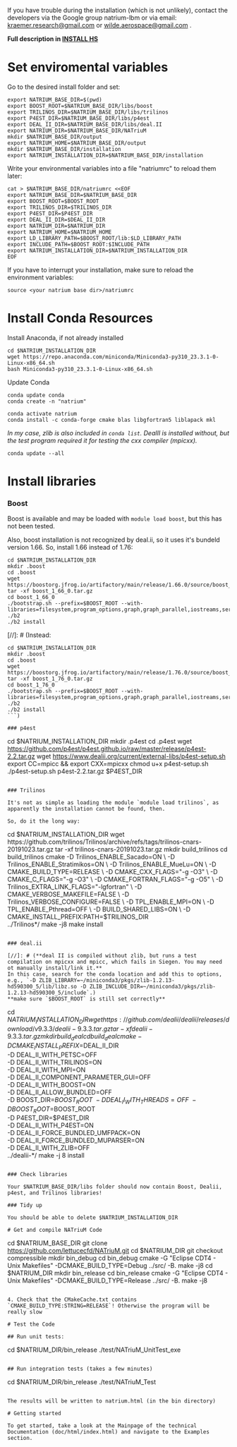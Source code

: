 
If you have trouble during the installation (which is not unlikely), contact the developers via the Google group natrium-lbm
or via email: kraemer.research@gmail.com or wilde.aerospace@gmail.com .

**Full description in [INSTALL HS](https://github.com/PhiSpel/NATriuM/blob/patch-1/src/doc/INSTALL_HS.md)**

# Set enviromental variables
Go to the desired install folder and set:

```
export NATRIUM_BASE_DIR=$(pwd)
export BOOST_ROOT=$NATRIUM_BASE_DIR/libs/boost
export TRILINOS_DIR=$NATRIUM_BASE_DIR/libs/trilinos
export P4EST_DIR=$NATRIUM_BASE_DIR/libs/p4est
export DEAL_II_DIR=$NATRIUM_BASE_DIR/libs/deal.II
export NATRIUM_DIR=$NATRIUM_BASE_DIR/NATriuM
mkdir $NATRIUM_BASE_DIR/output
export NATRIUM_HOME=$NATRIUM_BASE_DIR/output
mkdir $NATRIUM_BASE_DIR/installation
export NATRIUM_INSTALLATION_DIR=$NATRIUM_BASE_DIR/installation
```

Write your environmental variables into a file "natriumrc" to reload them later:
```
cat > $NATRIUM_BASE_DIR/natriumrc <<EOF
export NATRIUM_BASE_DIR=$NATRIUM_BASE_DIR
export BOOST_ROOT=$BOOST_ROOT
export TRILINOS_DIR=$TRILINOS_DIR
export P4EST_DIR=$P4EST_DIR
export DEAL_II_DIR=$DEAL_II_DIR
export NATRIUM_DIR=$NATRIUM_DIR
export NATRIUM_HOME=$NATRIUM_HOME
export LD_LIBRARY_PATH=$BOOST_ROOT/lib:$LD_LIBRARY_PATH
export INCLUDE_PATH=$BOOST_ROOT:$INCLUDE_PATH
export NATRIUM_INSTALLATION_DIR=$NATRIUM_INSTALLATION_DIR
EOF
```

If you have to interrupt your installation, make sure to reload the environment variables:
```
source <your natrium base dir>/natriumrc
```

# Install Conda Resources

Install Anaconda, if not already installed
```
cd $NATRIUM_INSTALLATION_DIR
wget https://repo.anaconda.com/miniconda/Miniconda3-py310_23.3.1-0-Linux-x86_64.sh
bash Miniconda3-py310_23.3.1-0-Linux-x86_64.sh
```

Update Conda
```
conda update conda
conda create -n "natrium"

```
```
conda activate natrium
conda install -c conda-forge cmake blas libgfortran5 liblapack mkl

```
*In my case, zlib is also included in `conda list`. DealII is installed without, but the test program required it for testing the cxx compiler (mpicxx).*
```
conda update --all
```

# Install libraries

### Boost
Boost is available and may be loaded with `module load boost`, but this has not been tested.

Also, boost installation is not recognized by deal.ii, so it uses it's bundeld version 1.66. So, install 1.66 instead of 1.76:
```
cd $NATRIUM_INSTALLATION_DIR
mkdir .boost
cd .boost
wget https://boostorg.jfrog.io/artifactory/main/release/1.66.0/source/boost_1_66_0.tar.gz
tar -xf boost_1_66_0.tar.gz
cd boost_1_66_0
./bootstrap.sh --prefix=$BOOST_ROOT --with-libraries=filesystem,program_options,graph,graph_parallel,iostreams,serialization,system,test,timer,thread
./b2
./b2 install
```

[//]: # (Instead:
```
cd $NATRIUM_INSTALLATION_DIR
mkdir .boost
cd .boost
wget https://boostorg.jfrog.io/artifactory/main/release/1.76.0/source/boost_1_76_0.tar.gz
tar -xf boost_1_76_0.tar.gz
cd boost_1_76_0
./bootstrap.sh --prefix=$BOOST_ROOT --with-libraries=filesystem,program_options,graph,graph_parallel,iostreams,serialization,system,test,timer,thread
./b2
./b2 install
```)

### p4est  

```
cd $NATRIUM_INSTALLATION_DIR
mkdir .p4est
cd .p4est
wget https://github.com/p4est/p4est.github.io/raw/master/release/p4est-2.2.tar.gz
wget https://www.dealii.org/current/external-libs/p4est-setup.sh
export CC=mpicc && export CXX=mpicxx
chmod u+x p4est-setup.sh
./p4est-setup.sh p4est-2.2.tar.gz $P4EST_DIR
```

### Trilinos

It's not as simple as loading the module `module load trilinos`, as apparently the installation cannot be found, then.

So, do it the long way:
```
cd $NATRIUM_INSTALLATION_DIR
wget https://github.com/trilinos/Trilinos/archive/refs/tags/trilinos-cnars-20191023.tar.gz
tar -xf trilinos-cnars-20191023.tar.gz
mkdir build_trilinos
cd build_trilinos
cmake -D Trilinos_ENABLE_Sacado=ON \
-D Trilinos_ENABLE_Stratimikos=ON \
-D Trilinos_ENABLE_MueLu=ON \
-D CMAKE_BUILD_TYPE=RELEASE \
-D CMAKE_CXX_FLAGS="-g -O3" \
-D CMAKE_C_FLAGS="-g -O3" \
-D CMAKE_FORTRAN_FLAGS="-g -O5" \
-D Trilinos_EXTRA_LINK_FLAGS="-lgfortran" \
-D CMAKE_VERBOSE_MAKEFILE=FALSE \
-D Trilinos_VERBOSE_CONFIGURE=FALSE \
-D TPL_ENABLE_MPI=ON \
-D TPL_ENABLE_Pthread=OFF \
-D BUILD_SHARED_LIBS=ON \
-D CMAKE_INSTALL_PREFIX:PATH=$TRILINOS_DIR \
../Trilinos*/
make -j8
make install
```

### deal.ii

[//]: # (**deal II is compiled without zlib, but runs a test compilation on mpicxx and mpicc, which fails in Siegen. You may need ot manually install/link it.**
In this case, search for the conda location and add this to options, e.g., `-D ZLIB_LIBRARY=~/miniconda3/pkgs/zlib-1.2.13-hd590300_5/lib/libz.so -D ZLIB_INCLUDE_DIR=~/miniconda3/pkgs/zlib-1.2.13-hd590300_5/include`.)
**make sure `$BOOST_ROOT` is still set correctly**

```
cd $NATRIUM_INSTALLATION_DIR
wget https://github.com/dealii/dealii/releases/download/v9.3.3/dealii-9.3.3.tar.gz
tar -xf dealii-9.3.3.tar.gz
mkdir build_deal
cd build_deal
cmake -D CMAKE_INSTALL_PREFIX=$DEAL_II_DIR \
-D DEAL_II_WITH_PETSC=OFF \
-D DEAL_II_WITH_TRILINOS=ON \
-D DEAL_II_WITH_MPI=ON \
-D DEAL_II_COMPONENT_PARAMETER_GUI=OFF \
-D DEAL_II_WITH_BOOST=ON \
-D DEAL_II_ALLOW_BUNDLED=OFF \
-D BOOST_DIR=$BOOST_ROOT \
-D DEAL_II_WITH_THREADS=OFF \
-D BOOST_ROOT=$BOOST_ROOT \
-D P4EST_DIR=$P4EST_DIR \
-D DEAL_II_WITH_P4EST=ON \
-D DEAL_II_FORCE_BUNDLED_UMFPACK=ON \
-D DEAL_II_FORCE_BUNDLED_MUPARSER=ON \
-D DEAL_II_WITH_ZLIB=OFF \
../dealii-*/
make -j 8 install
```
 
### Check libraries

Your $NATRIUM_BASE_DIR/libs folder should now contain Boost, Dealii, p4est, and Trilinos libraries! 

### Tidy up

You should be able to delete $NATRIUM_INSTALLATION_DIR

# Get and compile NATriuM Code

```
cd $NATRIUM_BASE_DIR
git clone https://github.com/lettucecfd/NATriuM.git
cd $NATRIUM_DIR
git checkout compressible
mkdir bin_debug
cd bin_debug
cmake -G "Eclipse CDT4 - Unix Makefiles" -DCMAKE_BUILD_TYPE=Debug ../src/ -B.
make -j8
cd $NATRIUM_DIR
mkdir bin_release
cd bin_release
cmake -G "Eclipse CDT4 - Unix Makefiles" -DCMAKE_BUILD_TYPE=Release ../src/ -B.
make -j8
```

4. Check that the CMakeCache.txt contains `CMAKE_BUILD_TYPE:STRING=RELEASE`! Otherwise the program will be really slow

# Test the Code

## Run unit tests:

```
cd $NATRIUM_DIR/bin_release
./test/NATriuM_UnitTest_exe
```

## Run integration tests (takes a few minutes)
```
cd $NATRIUM_DIR/bin_release
./test/NATriuM_Test
```

The results will be written to natrium.html (in the bin directory)

# Getting started

To get started, take a look at the Mainpage of the technical Documentation (doc/html/index.html) and navigate to the Examples section.
        

